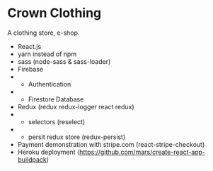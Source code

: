 # Crown Clothing

A clothing store, e-shop.

* React.js
* yarn instead of npm
* sass (node-sass & sass-loader)
* Firebase 
* * Authentication
* * Firestore Database
* Redux (redux redux-logger react redux)
* * selectors (reselect)
* * persit redux store (redux-persist)
* Payment demonstration with stripe.com (react-stripe-checkout)
* Heroku deployment (https://github.com/mars/create-react-app-buildpack)